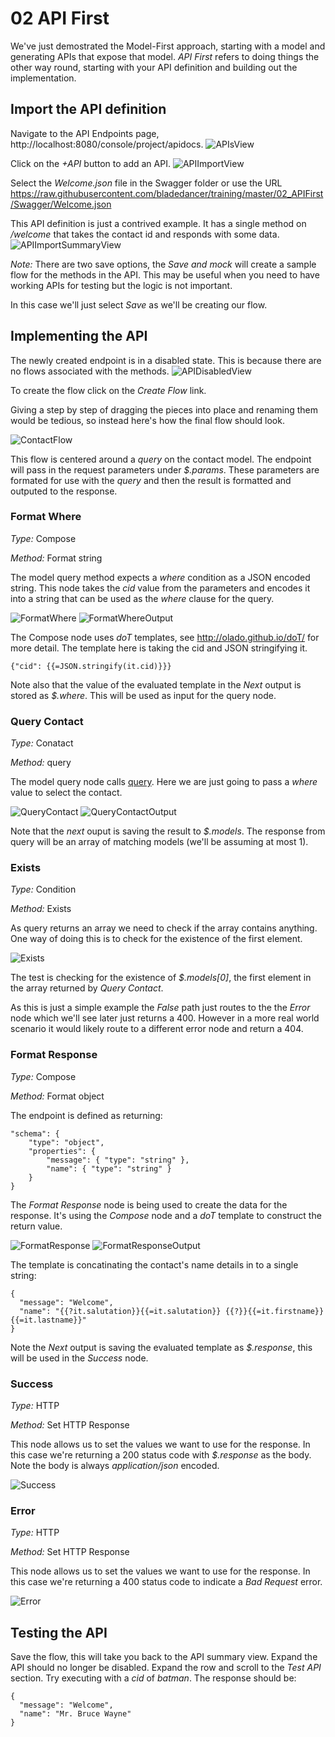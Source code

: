 # 02 API First

We've just demostrated the Model-First approach, starting with a model and generating APIs that expose that model. _API First_ refers to doing things the other way round, starting with your API definition and building out the implementation.

## Import the API definition
Navigate to the API Endpoints page, http://localhost:8080/console/project/apidocs.
![APIsView](./imgs/localhost_8080_console_project_apidocs.png)

Click on the _+API_ button to add an API.
![APIImportView](./imgs/localhost_8080_console_project_apidocs_import.png)

Select the _Welcome.json_ file in the Swagger folder or use the URL https://raw.githubusercontent.com/bladedancer/training/master/02_APIFirst/Swagger/Welcome.json

This API definition is just a contrived example. It has a single method on _/welcome_ that takes the contact id and responds with some data.
![APIImportSummaryView](./imgs/localhost_8080_console_project_apidocs_import_summary.png)

_Note:_ There are two save options, the _Save and mock_ will create a sample flow for the methods in the API. This may be useful when you need to have working APIs for testing but the logic is not important.

In this case we'll just select _Save_ as we'll be creating our flow.

## Implementing the API
The newly created endpoint is in a disabled state. This is because there are no flows associated with the methods.
![APIDisabledView](./imgs/localhost_8080_console_project_apidocs_disabled.png)

To create the flow click on the _Create Flow_ link.

Giving a step by step of dragging the pieces into place and renaming them would be tedious, so instead here's how the final flow should look.

![ContactFlow](./imgs/ContactFlow.png)

This flow is centered around a _query_ on the contact model. The endpoint will pass in the request parameters under _$.params_. These parameters are formated for use with the _query_ and then the result is formatted and outputed to the response.

### Format Where
*Type:* Compose

*Method:* Format string

The model query method expects a _where_ condition as a JSON encoded string. This node takes the _cid_ value from the parameters and encodes it into a string that can be used as the _where_ clause for the query.

![FormatWhere](./imgs/FormatWhere.png) ![FormatWhereOutput](./imgs/FormatWhereOutput.png)

The Compose node uses _doT_ templates, see http://olado.github.io/doT/ for more detail. The template here is taking the cid and JSON stringifying it.

```
{"cid": {{=JSON.stringify(it.cid)}}}
```

Note also that the value of the evaluated template in the _Next_ output is stored as _$.where_. This will be used as input for the query node.

### Query Contact
*Type:* Conatact

*Method:* query

The model query node calls [query](http://docs.appcelerator.com/platform/latest/#!/api/Arrow.Model-method-query). Here we are just going to pass a _where_ value to select the contact.

![QueryContact](./imgs/QueryContact.png) ![QueryContactOutput](./imgs/QueryContactOutput.png)

Note that the _next_ ouput is saving the result to _$.models_. The response from query will be an array of matching models (we'll be assuming at most 1).

### Exists
*Type:* Condition

*Method:* Exists

As query returns an array we need to check if the array contains anything. One way of doing this is to check for the existence of the first element.

![Exists](./imgs/Exists.png)

The test is checking for the existence of _$.models[0]_, the first element in the array returned by _Query Contact_.

As this is just a simple example the _False_ path just routes to the the _Error_ node which we'll see later just returns a 400. However in a more real world scenario it would likely route to a different error node and return a 404.

### Format Response
*Type:* Compose

*Method:* Format object

The endpoint is defined as returning:

```
"schema": {
	"type": "object",
	"properties": {
		"message": { "type": "string" },
		"name": { "type": "string" }
	}
}
```

The _Format Response_ node is being used to create the data for the response. It's using the _Compose_ node and a _doT_ template to construct the return value.

![FormatResponse](./imgs/FormatResponse.png) ![FormatResponseOutput](./imgs/FormatResponseOutput.png)

The template is concatinating the contact's name details in to a single string:

```
{
  "message": "Welcome",
  "name": "{{?it.salutation}}{{=it.salutation}} {{?}}{{=it.firstname}} {{=it.lastname}}"
}
```

Note the _Next_ output is saving the evaluated template as _$.response_, this will be used in the _Success_ node.

### Success
*Type:* HTTP

*Method:* Set HTTP Response

This node allows us to set the values we want to use for the response. In this case we're returning a 200 status code with _$.response_ as the body. Note the body is always _application/json_ encoded.

![Success](./imgs/Success.png)

### Error
*Type:* HTTP

*Method:* Set HTTP Response

This node allows us to set the values we want to use for the response. In this case we're returning a 400 status code to indicate a _Bad Request_ error.

![Error](./imgs/Error.png)


## Testing the API

Save the flow, this will take you back to the API summary view. Expand the API should no longer be disabled. Expand the row and scroll to the _Test API_ section. Try executing with a _cid_ of _batman_. The response should be:

```
{
  "message": "Welcome",
  "name": "Mr. Bruce Wayne"
}
```

